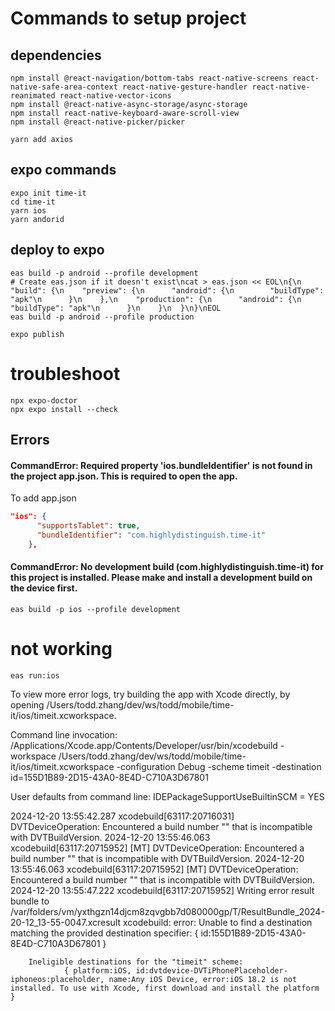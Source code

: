 

# Commands to setup project
## dependencies
```shell
npm install @react-navigation/bottom-tabs react-native-screens react-native-safe-area-context react-native-gesture-handler react-native-reanimated react-native-vector-icons
npm install @react-native-async-storage/async-storage
npm install react-native-keyboard-aware-scroll-view
npm install @react-native-picker/picker

yarn add axios
```

## expo commands

```shell
expo init time-it
cd time-it
yarn ios
yarn andorid
```

## deploy to expo

```shell
eas build -p android --profile development
# Create eas.json if it doesn't exist\ncat > eas.json << EOL\n{\n  "build": {\n    "preview": {\n      "android": {\n        "buildType": "apk"\n      }\n    },\n    "production": {\n      "android": {\n        "buildType": "apk"\n      }\n    }\n  }\n}\nEOL
eas build -p android --profile production
```


```shell
expo publish
```

# troubleshoot
```shell
npx expo-doctor
npx expo install --check
```


## Errors
#### CommandError: Required property 'ios.bundleIdentifier' is not found in the project app.json. This is required to open the app.
To add app.json
```json
"ios": {
      "supportsTablet": true,
      "bundleIdentifier": "com.highlydistinguish.time-it"
    },
```

#### CommandError: No development build (com.highlydistinguish.time-it) for this project is installed. Please make and install a development build on the device first.

```shell
eas build -p ios --profile development
```


# not working
```shell
eas run:ios
```
To view more error logs, try building the app with Xcode directly, by opening /Users/todd.zhang/dev/ws/todd/mobile/time-it/ios/timeit.xcworkspace.

Command line invocation:
    /Applications/Xcode.app/Contents/Developer/usr/bin/xcodebuild -workspace /Users/todd.zhang/dev/ws/todd/mobile/time-it/ios/timeit.xcworkspace -configuration Debug -scheme timeit -destination id=155D1B89-2D15-43A0-8E4D-C710A3D67801

User defaults from command line:
    IDEPackageSupportUseBuiltinSCM = YES



2024-12-20 13:55:42.287 xcodebuild[63117:20716031]  DVTDeviceOperation: Encountered a build number "" that is incompatible with DVTBuildVersion.
2024-12-20 13:55:46.063 xcodebuild[63117:20715952] [MT] DVTDeviceOperation: Encountered a build number "" that is incompatible with DVTBuildVersion.
2024-12-20 13:55:46.063 xcodebuild[63117:20715952] [MT] DVTDeviceOperation: Encountered a build number "" that is incompatible with DVTBuildVersion.
2024-12-20 13:55:47.222 xcodebuild[63117:20715952] Writing error result bundle to /var/folders/vm/yxthgzn14djcm8zqvgbb7d080000gp/T/ResultBundle_2024-20-12_13-55-0047.xcresult
xcodebuild: error: Unable to find a destination matching the provided destination specifier:
                { id:155D1B89-2D15-43A0-8E4D-C710A3D67801 }

        Ineligible destinations for the "timeit" scheme:
                { platform:iOS, id:dvtdevice-DVTiPhonePlaceholder-iphoneos:placeholder, name:Any iOS Device, error:iOS 18.2 is not installed. To use with Xcode, first download and install the platform }